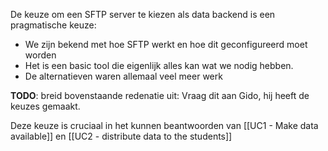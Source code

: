 De keuze om een SFTP server te kiezen als data backend is een pragmatische keuze:

- We zijn bekend met hoe SFTP werkt en hoe dit geconfigureerd moet worden
- Het is een basic tool die eigenlijk alles kan wat we nodig hebben.
- De alternatieven waren allemaal veel meer werk

**TODO**: breid bovenstaande redenatie uit: Vraag dit aan Gido, hij heeft de keuzes gemaakt.

Deze keuze is cruciaal in het kunnen beantwoorden van [[UC1 - Make data available]] en [[UC2 - distribute data to the students]]